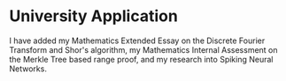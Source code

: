 # University Application
I have added my Mathematics Extended Essay on the Discrete Fourier Transform and Shor's algorithm, my Mathematics Internal Assessment on the Merkle Tree based range proof, and my research into Spiking Neural Networks.

